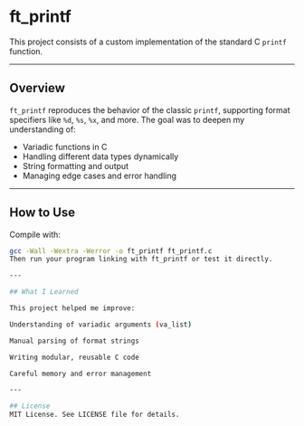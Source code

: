 # ft_printf

This project consists of a custom implementation of the standard C `printf` function.

---

## Overview

`ft_printf` reproduces the behavior of the classic `printf`, supporting format specifiers like `%d`, `%s`, `%x`, and more. The goal was to deepen my understanding of:

- Variadic functions in C  
- Handling different data types dynamically  
- String formatting and output  
- Managing edge cases and error handling  

---

## How to Use

Compile with:

```bash
gcc -Wall -Wextra -Werror -o ft_printf ft_printf.c
Then run your program linking with ft_printf or test it directly.

---

## What I Learned

This project helped me improve:

Understanding of variadic arguments (va_list)

Manual parsing of format strings

Writing modular, reusable C code

Careful memory and error management

---

## License
MIT License. See LICENSE file for details.

